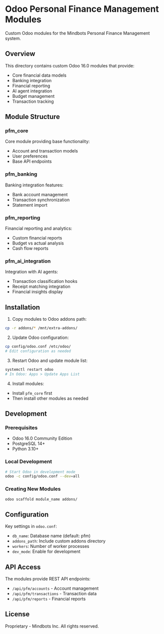 # Odoo Personal Finance Management Modules

Custom Odoo modules for the Mindbots Personal Finance Management system.

## Overview

This directory contains custom Odoo 16.0 modules that provide:
- Core financial data models
- Banking integration
- Financial reporting
- AI agent integration
- Budget management
- Transaction tracking

## Module Structure

### pfm_core
Core module providing base functionality:
- Account and transaction models
- User preferences
- Base API endpoints

### pfm_banking
Banking integration features:
- Bank account management
- Transaction synchronization
- Statement import

### pfm_reporting
Financial reporting and analytics:
- Custom financial reports
- Budget vs actual analysis
- Cash flow reports

### pfm_ai_integration
Integration with AI agents:
- Transaction classification hooks
- Receipt matching integration
- Financial insights display

## Installation

1. Copy modules to Odoo addons path:
```bash
cp -r addons/* /mnt/extra-addons/
```

2. Update Odoo configuration:
```bash
cp config/odoo.conf /etc/odoo/
# Edit configuration as needed
```

3. Restart Odoo and update module list:
```bash
systemctl restart odoo
# In Odoo: Apps > Update Apps List
```

4. Install modules:
- Install `pfm_core` first
- Then install other modules as needed

## Development

### Prerequisites
- Odoo 16.0 Community Edition
- PostgreSQL 14+
- Python 3.10+

### Local Development
```bash
# Start Odoo in development mode
odoo -c config/odoo.conf --dev=all
```

### Creating New Modules
```bash
odoo scaffold module_name addons/
```

## Configuration

Key settings in `odoo.conf`:
- `db_name`: Database name (default: pfm)
- `addons_path`: Include custom addons directory
- `workers`: Number of worker processes
- `dev_mode`: Enable for development

## API Access

The modules provide REST API endpoints:
- `/api/pfm/accounts` - Account management
- `/api/pfm/transactions` - Transaction data
- `/api/pfm/reports` - Financial reports

## License

Proprietary - Mindbots Inc. All rights reserved.